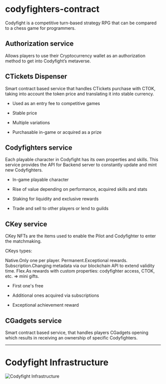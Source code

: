 # codyfighters-contract

Codyfight is a competitive turn-based strategy RPG that can be compared to a chess game for programmers.

## Authorization service

Allows players to use their Cryptocurrency wallet as an authorization method to get into Codyfight’s metaverse.

## CTickets Dispenser

Smart contract based service that handles CTickets purchase with CTOK, taking into account the token price and translating it into stable currency.

- Used as an entry fee to competitive games

- Stable price

- Multiple variations

- Purchasable in-game or acquired as a prize

## Codyfighters service

Each playable character in Codyfight has its own properties and skills. This service provides the API for Backend server to constantly update and mint new Codyfighters.

- In-game playable character

- Rise of value depending on performance, acquired skills and stats

- Staking for liquidity and exclusive rewards

- Trade and sell to other players or lend to guilds

## CKey service

CKey NFTs are the items used to enable the Pilot and Codyfighter to enter the matchmaking.

CKeys types:

Native.Only one per player.
Permanent.Exceptional rewards.
Subscription.Changing metadata via our blockchain API to extend validity time.
Flex.As rewards with custom properties: codyfighter access, CTOK, etc. => mini gifts.

- First one's free

- Additional ones acquired via subscriptions

- Exceptional achievement reward

## CGadgets service

Smart contract based service, that handles players CGadgets opening which results in receiving an ownership of specific Codyfighters.

-----------

# Codyfight Infrastructure

![Codyfight Infrastructure](https://github.com/codyfight/codyfighters-contract/assets/47956560/f35f7bc9-ffcb-4a7c-833b-a201c9317593)

